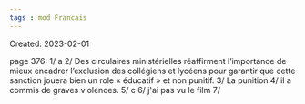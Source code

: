 ```yaml
---
tags : mod Francais
---
```

Created: 2023-02-01

page 376: 
1/ a
2/ Des circulaires ministérielles réaffirment l’importance de mieux encadrer l’exclusion des collégiens et lycéens pour garantir que cette sanction jouera bien un role « éducatif » et non punitif.
3/ La punition
4/ il a commis de graves violences.
5/ c
6/ j'ai pas vu le film
7/ 